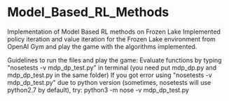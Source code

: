 # Model_Based_RL_Methods
Implementation of Model Based RL methods on Frozen Lake 
Implemented policy iteration and value iteration for the Frozen Lake environment from OpenAI Gym and play the game with the algorithms implemented.

Guidelines to run the files and play the game:
Evaluate functions by typing "nosetests -v mdp_dp_test.py" in terminal (you need put mdp_dp.py and mdp_dp_test.py in the same folder)
If you got error using "nosetests -v mdp_dp_test.py" due to python version (sometimes, nosetests will use python2.7 by default), try: python3 -m nose -v mdp_dp_test.py
